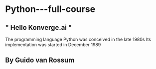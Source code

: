 # Python---full-course

## " Hello Konverge.ai "

The programming language Python was conceived in the late 1980s 
Its implementation was started in December 1989 
## By Guido van Rossum


 
